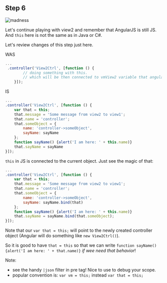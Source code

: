 ## Step 6

![madness](http://frontender.info/demystifying-this-in-javascript/img/chaos.gif)

Let's continue playing with view2 and remember that AngularJS is still JS. And `this` here is not the same as in Java or C#.

Let's review changes of this step just here.

WAS
```js
...
 .controller('View2Ctrl', [function () {
        // doing something with this.
        // which will be then connected to vmView2 variable that angular will create for us in the controller's scope.
    }]);
```

IS
```js
...
.controller('View2Ctrl', [function () {
    var that = this;
    that.message = 'Some message from view2 to view1';
    that.name = 'controller';
    that.someObject = {
        name: 'controller->someObject',
        sayName: sayName
    };
    function sayName() {alert('I am here: ' + this.name)}
    that.sayName = sayName
}]);
```

`this` in JS is connected to the current object. Just see the magic of that:

```js
...
.controller('View2Ctrl', [function () {
    var that = this;
    that.message = 'Some message from view2 to view1';
    that.name = 'controller';
    that.someObject = {
        name: 'controller->someObject',
        sayName: sayName.bind(that)
    };
    function sayName() {alert('I am here: ' + this.name)}
    that.sayName = sayName.bind(that.someObject);
}]);
```
Note that our `var that = this;` will point to the newly created controller object (Angular will do something like `new View2Ctrl()`).

So it is good to have `that = this` so that we can write `function sayName() {alert('I am here: ' + that.name)}` *if wee need that behavior*!

Note:
* see the handy `|json` filter in pre tag! Nice to use to debug your scope.
* popular convention is: `var vm = this;` instead `var that = this;`